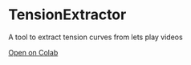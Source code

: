 # TensionExtractor
A tool to extract tension curves from lets play videos

[Open on Colab](https://colab.research.google.com/github/spiderassassin/TensionExtractor/blob/main/TensionExtractor.ipynb)
